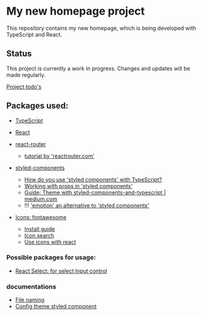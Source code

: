 # My new homepage project

This repository contains my new homepage, which is being developed with TypeScript and React.

## Status

This project is currently a work in progress. Changes and updates will be made regularly.

[Project todo's](todo.md)

## Packages used:

- [TypeScript](https://www.typescriptlang.org/)

- [React](https://reactjs.org/)

- [react-router](https://reactrouter.com/)

  - [tutorial by 'reactrouter.com'](https://reactrouter.com/en/main/start/tutorial)

- [styled-components](https://styled-components.com/)

  - [How do you use 'styled components' with TypeScript?](#how-do-you-use-styled-components-with-typescript)
  - [Working with props in 'styled components'](https://styled-components.com/docs/basics#attaching-additional-props)
  - [Guide: Theme with styled-components-and-typescript | medium.com](https://medium.com/rbi-tech/theme-with-styled-components-and-typescript-209244ec15a3)
  - !!! ['emotion' an alternative to 'styled components'](https://emotion.sh/docs/typescript)

- [Icons: fontawesome](https://fontawesome.com/)

  - [Install guide](https://docs.fontawesome.com/web/use-with/react/)
  - [Icon search](https://fontawesome.com/search)
  - [Use icons with react](https://docs.fontawesome.com/web/use-with/react/add-icons)

### Possible packages for usage:

- [React Select: for select Input control](https://react-select.com/home)

### documentations

- [File naming](documention/fileNaming.md)
- [Config theme styled component](documention/configThemeStyledComponent.md)
